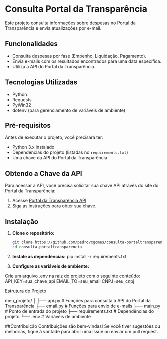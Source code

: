 # Consulta Portal da Transparência

Este projeto consulta informações sobre despesas no Portal da Transparência e envia atualizações por e-mail.

## Funcionalidades

- Consulta despesas por fase (Empenho, Liquidação, Pagamento).
- Envia e-mails com os resultados encontrados para uma data específica.
- Utiliza a API do Portal da Transparência.

## Tecnologias Utilizadas

- Python
- Requests
- PyWin32
- dotenv (para gerenciamento de variáveis de ambiente)

## Pré-requisitos

Antes de executar o projeto, você precisará ter:

- Python 3.x instalado
- Dependências do projeto (listadas no `requirements.txt`)
- Uma chave da API do Portal da Transparência

## Obtendo a Chave da API

Para acessar a API, você precisa solicitar sua chave API através do site do Portal da Transparência:

1. Acesse [Portal da Transparência API](https://api.portaldatransparencia.gov.br/swagger-ui/index.html).
2. Siga as instruções para obter sua chave.

## Instalação

1. **Clone o repositório:**

   ```bash
   git clone https://github.com/pedrovcgomes/consulta-portaltransparencia.git
   cd consulta-portaltransparencia


2. **Instale as dependências:**
   pip install -r requirements.txt
   
3. **Configure as variáveis de ambiente:**

Crie um arquivo .env na raiz do projeto com o seguinte conteúdo:
API_KEY=sua_chave_api
EMAIL_TO=seu_email
CNPJ=seu_cnpj


Estrutura do Projeto

meu_projeto/
│
├── api.py           # Funções para consulta à API do Portal da Transparência
├── email.py         # Funções para envio de e-mails
├── main.py          # Ponto de entrada do projeto
├── requirements.txt  # Dependências do projeto
└── .env             # Variáveis de ambiente 


##Contribuição
Contribuições são bem-vindas! Se você tiver sugestões ou melhorias, fique à vontade para abrir uma issue ou enviar um pull request.
